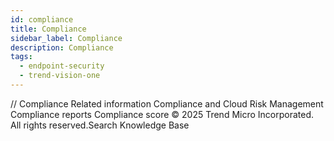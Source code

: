 ```yaml
---
id: compliance
title: Compliance
sidebar_label: Compliance
description: Compliance
tags:
  - endpoint-security
  - trend-vision-one
---
```


/*<![CDATA[*/ $('#title').html($('meta[name=map-description]').attr('content')); /*]]>*/ Compliance Related information Compliance and Cloud Risk Management Compliance reports Compliance score © 2025 Trend Micro Incorporated. All rights reserved.Search Knowledge Base